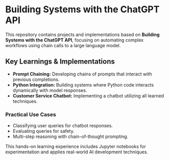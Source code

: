 # Building Systems with the ChatGPT API  

This repository contains projects and implementations based on **Building Systems with the ChatGPT API**, focusing on automating complex workflows using chain calls to a large language model.  

## Key Learnings & Implementations  

- **Prompt Chaining:** Developing chains of prompts that interact with previous completions.  
- **Python Integration:** Building systems where Python code interacts dynamically with model responses.  
- **Customer Service Chatbot:** Implementing a chatbot utilizing all learned techniques.  

### Practical Use Cases  
- Classifying user queries for chatbot responses.  
- Evaluating queries for safety.  
- Multi-step reasoning with chain-of-thought prompting.  

This hands-on learning experience includes Jupyter notebooks for experimentation and applies real-world AI development techniques.  
